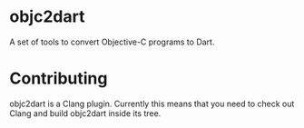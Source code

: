 # objc2dart

A set of tools to convert Objective-C programs to Dart.

# Contributing

objc2dart is a Clang plugin.
Currently this means that you need to check out Clang and build objc2dart inside its tree.
